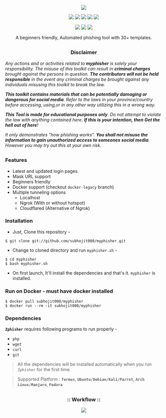 <!-- myphisher -->

<p align="center">
  <img src=".imgs/logo.png">
</p>

<p align="center">
  <img src="https://img.shields.io/badge/Version-2.3-green?style=for-the-badge">
  <img src="https://img.shields.io/github/license/subhojit008/myphisher?style=for-the-badge">
  <img src="https://img.shields.io/github/stars/subhojit008/myphisher?style=for-the-badge">
  <img src="https://img.shields.io/github/issues/subhojit008/myphisher?color=red&style=for-the-badge">
  <img src="https://img.shields.io/github/forks/subhojit008/myphisher?color=teal&style=for-the-badge">
</p>

<p align="center">
  <img src="https://img.shields.io/badge/Author-subhojit008-cyan?style=flat-square">
  <img src="https://img.shields.io/badge/Open%20Source-Yes-cyan?style=flat-square">
  <img src="https://img.shields.io/badge/Written%20In-Bash-cyan?style=flat-square">
</p>

<p align="center">A beginners friendly, Automated phishing tool with 30+ templates.</p>

##

<h3><p align="center">Disclaimer</p></h3>

<i>Any actions and or activities related to <b>myphisher</b> is solely your responsibility. The misuse of this toolkit can result in <b>criminal charges</b> brought against the persons in question. <b>The contributors will not be held responsible</b> in the event any criminal charges be brought against any individuals misusing this toolkit to break the law.

<b>This toolkit contains materials that can be potentially damaging or dangerous for social media</b>. Refer to the laws in your province/country before accessing, using,or in any other way utilizing this in a wrong way.

<b>This Tool is made for educational purposes only</b>. Do not attempt to violate the law with anything contained here. <b>If this is your intention, then Get the hell out of here</b>!

It only demonstrates "how phishing works". <b>You shall not misuse the information to gain unauthorized access to someones social media</b>. However you may try out this at your own risk.</i>

##

### Features

- Latest and updated login pages.
- Mask URL support 
- Beginners friendly
- Docker support (checkout `docker-legacy` branch)
- Multiple tunneling options
  - Localhost
  - Ngrok (With or without hotspot)
  - Cloudflared (Alternative of Ngrok)


### Installation

- Just, Clone this repository -
```
$ git clone git://github.com/subhojit008/myphisher.git
```

- Change to cloned directory and run `myphisher.sh` -
```
$ cd myphisher
$ bash myphisher.sh
```

- On first launch, It'll install the dependencies and that's it. `myphisher` is installed.

### Run on Docker - must have docker installed
```
$ docker pull subhojit008/myphisher
$ docker run --rm -it subhojit008/myphisher
```

### Dependencies

**`Zphisher`** requires following programs to run properly - 
- `php`
- `wget`
- `curl`
- `git`

> All the dependencies will be installed automatically when you run `Zphisher` for the first time.

> Supported Platform : **`Termux`**, **`Ubuntu/Debian/Kali/Parrot`**, **`Arch Linux/Manjaro`**, **`Fedora`**

##

<h3 align="center">
:: Workflow ::
</h3>
<p align="center">
<img src=".imgs/we.gif"/>
</p>


